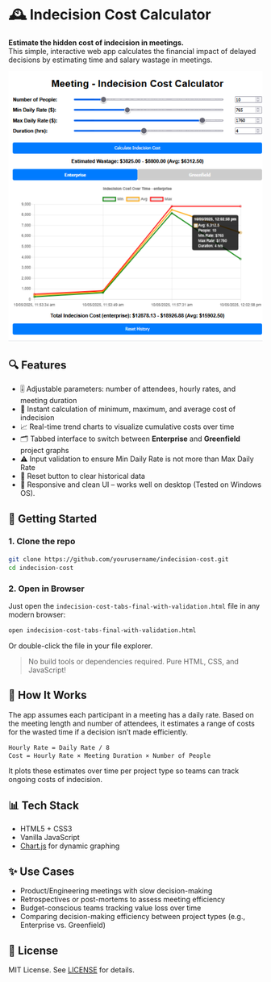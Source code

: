 # 🕰️ Indecision Cost Calculator

**Estimate the hidden cost of indecision in meetings.**  
This simple, interactive web app calculates the financial impact of delayed decisions by estimating time and salary wastage in meetings.

![screenshot](https://github.com/hseera/indecision-cost-calculator/blob/main/assets/indecision.png) 
## 🔍 Features

- 🎚 Adjustable parameters: number of attendees, hourly rates, and meeting duration
- 💸 Instant calculation of minimum, maximum, and average cost of indecision
- 📈 Real-time trend charts to visualize cumulative costs over time
- 🗂 Tabbed interface to switch between **Enterprise** and **Greenfield** project graphs
- ⚠️ Input validation to ensure Min Daily Rate is not more than Max Daily Rate
- 🧹 Reset button to clear historical data
- 📱 Responsive and clean UI – works well on desktop (Tested on Windows OS).

## 🚀 Getting Started

### 1. Clone the repo

```bash
git clone https://github.com/yourusername/indecision-cost.git
cd indecision-cost
```

### 2. Open in Browser

Just open the `indecision-cost-tabs-final-with-validation.html` file in any modern browser:

```bash
open indecision-cost-tabs-final-with-validation.html
```

Or double-click the file in your file explorer.

> No build tools or dependencies required. Pure HTML, CSS, and JavaScript!

## 🧠 How It Works

The app assumes each participant in a meeting has a daily rate. Based on the meeting length and number of attendees, it estimates a range of costs for the wasted time if a decision isn’t made efficiently.

```text
Hourly Rate = Daily Rate / 8
Cost = Hourly Rate × Meeting Duration × Number of People
```

It plots these estimates over time per project type so teams can track ongoing costs of indecision.

## 📊 Tech Stack

- HTML5 + CSS3
- Vanilla JavaScript
- [Chart.js](https://www.chartjs.org/) for dynamic graphing

## ✨ Use Cases

- Product/Engineering meetings with slow decision-making
- Retrospectives or post-mortems to assess meeting efficiency
- Budget-conscious teams tracking value loss over time
- Comparing decision-making efficiency between project types (e.g., Enterprise vs. Greenfield)


## 📄 License

MIT License. See [LICENSE](LICENSE) for details.

